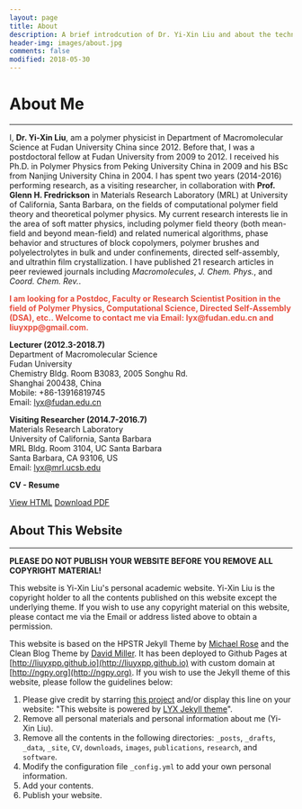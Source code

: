 ```yaml
---
layout: page
title: About
description: A brief introdcution of Dr. Yi-Xin Liu and about the technique used by this website.
header-img: images/about.jpg
comments: false
modified: 2018-05-30
---
```


# About Me
-----

I, **Dr. Yi-Xin Liu**, am a polymer physicist in Department of Macromolecular Science at Fudan University China since 2012. Before that, I was a postdoctoral fellow at Fudan University from 2009 to 2012. I received his Ph.D. in Polymer Physics from Peking University China in 2009 and his BSc from Nanjing University China in 2004. I has spent two years (2014-2016) performing research, as a visiting researcher, in collaboration with **Prof. Glenn H. Fredrickson** in Materials Research Laboratory (MRL) at University of California, Santa Barbara, on the fields of computational polymer field theory and theoretical polymer physics. My current research interests lie in the area of soft matter physics, including polymer field theory (both mean-field and beyond mean-field) and related numerical algorithms, phase behavior and structures of block copolymers, polymer brushes and polyelectrolytes in bulk and under confinements, directed  self-assembly, and ultrathin film crystallization.
I have published 21 research articles in peer reviewed journals including *Macromolecules*, *J. Chem. Phys.*, and *Coord. Chem. Rev.*.

<div markdown="0">
    <p style="color:#e74c3c;font-weight: bold;">I am looking for a Postdoc, Faculty or Research Scientist Position in the field of Polymer Physics, Computational Science, Directed Self-Assembly (DSA), etc.. Welcome to contact me via Email: lyx@fudan.edu.cn and liuyxpp@gmail.com.</p>
</div>

**Lecturer (2012.3-2018.7)**  
Department of Macromolecular Science  
Fudan University  
Chemistry Bldg. Room B3083, 2005 Songhu Rd.  
Shanghai 200438, China  
Mobile: +86-13916819745  
Email: lyx@fudan.edu.cn

**Visiting Researcher (2014.7-2016.7)**  
Materials Research Laboratory  
University of California, Santa Barbara  
MRL Bldg. Room 3104, UC Santa Barbara  
Santa Barbara, CA 93106, US  
Email: lyx@mrl.ucsb.edu

**CV - Resume**

<div markdown="0">
    <a href="{{ site.url }}/CV/" class="btn btn-info">View HTML</a>
    <a href="{{ site.url }}/downloads/CV.pdf" class="btn btn-success">Download PDF</a>
</div>

## About This Website
-----

**PLEASE DO NOT PUBLISH YOUR WEBSITE BEFORE YOU REMOVE ALL COPYRIGHT MATERIAL!**

This website is Yi-Xin Liu's personal academic website. Yi-Xin Liu is the copyright holder to all the contents published on this website except the underlying theme. If you wish to use any copyright material on this website, please contact me via the Email or address listed above to obtain a permission.

This website is based on the HPSTR Jekyll Theme by [Michael Rose](https://github.com/mmistakes) and the Clean Blog Theme by [David Miller](https://github.com/davidtmiller/). It has been deployed to Github Pages at [http://liuyxpp.github.io](http://liuyxpp.github.io) with custom domain at [http://ngpy.org](http://ngpy.org). If you wish to use the Jekyll theme of this website, please follow the guidelines below:

1. Please give credit by starring [this project](https://github.com/liuyxpp/liuyxpp.github.io) and/or display this line on your website: "This website is powered by [LYX Jekyll theme](https://github.com/liuyxpp/liuyxpp.github.io)".
2. Remove all personal materials and personal information about me (Yi-Xin Liu).
3. Remove all the contents in the following directories: `_posts`, `_drafts`, `_data`, `_site`, `CV`, `downloads`, `images`, `publications`, `research`, and `software`.
4. Modify the configuration file `_config.yml` to add your own personal information.
5. Add your contents.
6. Publish your website.

